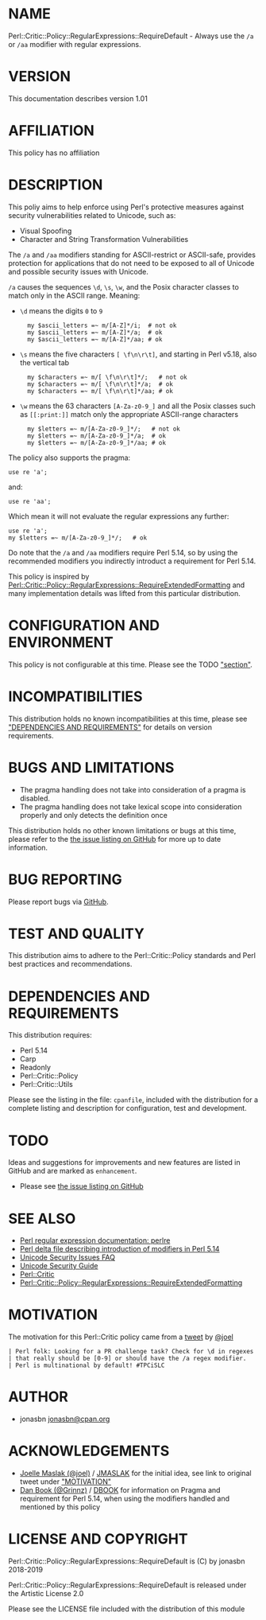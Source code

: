 # NAME

Perl::Critic::Policy::RegularExpressions::RequireDefault - Always use the `/a` or `/aa` modifier with regular expressions.

# VERSION

This documentation describes version 1.01

# AFFILIATION

This policy has no affiliation

# DESCRIPTION

This poliy aims to help enforce using Perl's protective measures against security vulnerabilities related to Unicode, such as:

- Visual Spoofing
- Character and String Transformation Vulnerabilities

The `/a` and `/aa` modifiers standing for ASCII-restrict or ASCII-safe, provides protection for applications that do not need to be exposed to all of Unicode and possible security issues with Unicode.

`/a` causes the sequences `\d`, `\s`, `\w`, and the Posix character classes to match only in the ASCII range. Meaning:

- `\d` means the digits `0` to `9`

        my $ascii_letters =~ m/[A-Z]*/i;  # not ok
        my $ascii_letters =~ m/[A-Z]*/a;  # ok
        my $ascii_letters =~ m/[A-Z]*/aa; # ok

- `\s` means the five characters `[ \f\n\r\t]`, and starting in Perl v5.18, also the vertical tab

        my $characters =~ m/[ \f\n\r\t]*/;   # not ok
        my $characters =~ m/[ \f\n\r\t]*/a;  # ok
        my $characters =~ m/[ \f\n\r\t]*/aa; # ok

- `\w` means the 63 characters `[A-Za-z0-9_]` and all the Posix classes such as `[[:print:]]` match only the appropriate ASCII-range characters

        my $letters =~ m/[A-Za-z0-9_]*/;   # not ok
        my $letters =~ m/[A-Za-z0-9_]*/a;  # ok
        my $letters =~ m/[A-Za-z0-9_]*/aa; # ok

The policy also supports the pragma:

    use re 'a';

and:

    use re 'aa';

Which mean it will not evaluate the regular expressions any further:

    use re 'a';
    my $letters =~ m/[A-Za-z0-9_]*/;   # ok

Do note that the `/a` and `/aa` modifiers require Perl 5.14, so by using the recommended modifiers you indirectly introduct a requirement for Perl 5.14.

This policy is inspired by [Perl::Critic::Policy::RegularExpressions::RequireExtendedFormatting](https://metacpan.org/pod/Perl::Critic::Policy::RegularExpressions::RequireExtendedFormatting) and many implementation details was lifted from this particular distribution.

# CONFIGURATION AND ENVIRONMENT

This policy is not configurable at this time. Please see the TODO ["section"](#section).

# INCOMPATIBILITIES

This distribution holds no known incompatibilities at this time, please see ["DEPENDENCIES AND REQUIREMENTS"](#dependencies-and-requirements) for details on version requirements.

# BUGS AND LIMITATIONS

- The pragma handling does not take into consideration of a pragma is disabled.
- The pragma handling does not take lexical scope into consideration properly and only detects the definition once

This distribution holds no other known limitations or bugs at this time, please refer to the [the issue listing on GitHub](https://github.com/jonasbn/perl-critic-policy-regularexpressions-requiredefault/issues) for more up to date information.

# BUG REPORTING

Please report bugs via [GitHub](https://github.com/jonasbn/perl-critic-policy-regularexpressions-requiredefault/issues).

# TEST AND QUALITY

This distribution aims to adhere to the Perl::Critic::Policy standards and Perl best practices and recommendations.

# DEPENDENCIES AND REQUIREMENTS

This distribution requires:

- Perl 5.14
- Carp
- Readonly
- Perl::Critic::Policy
- Perl::Critic::Utils

Please see the listing in the file: `cpanfile`, included with the distribution for a complete listing and description for configuration, test and development.

# TODO

Ideas and suggestions for improvements and new features are listed in GitHub and are marked as `enhancement`.

- Please see [the issue listing on GitHub](https://github.com/jonasbn/perl-critic-policy-regularexpressions-requiredefault/issues)

# SEE ALSO

- [Perl regular expression documentation: perlre](https://perldoc.perl.org/perlre.html)
- [Perl delta file describing introduction of modifiers in Perl 5.14](https://perldoc.pl/perl5140delta#%2Fd%2C-%2Fl%2C-%2Fu%2C-and-%2Fa-modifiers)
- [Unicode Security Issues FAQ](http://www.unicode.org/faq/security.html)
- [Unicode Security Guide](http://websec.github.io/unicode-security-guide/)
- [Perl::Critic](https://metacpan.org/pod/Perl::Critic)
- [Perl::Critic::Policy::RegularExpressions::RequireExtendedFormatting](https://metacpan.org/pod/Perl::Critic::Policy::RegularExpressions::RequireExtendedFormatting)

# MOTIVATION

The motivation for this Perl::Critic policy came from a [tweet](https://mobile.twitter.com/jmaslak/status/1008896883169751040) by [@joel](https://mobile.twitter.com/jmaslak)

    | Perl folk: Looking for a PR challenge task? Check for \d in regexes
    | that really should be [0-9] or should have the /a regex modifier.
    | Perl is multinational by default! #TPCiSLC

# AUTHOR

- jonasbn <jonasbn@cpan.org>

# ACKNOWLEDGEMENTS

- [Joelle Maslak (@joel)](https://twitter.com/jmaslak) / [JMASLAK](https://metacpan.org/author/JMASLAK) for the initial idea, see link to original tweet under ["MOTIVATION"](#motivation)
- [Dan Book (@Grinnz)](https://github.com/Grinnz) / [DBOOK](https://metacpan.org/author/DBOOK|) for information on Pragma and requirement for Perl 5.14, when using the modifiers handled and mentioned by this policy

# LICENSE AND COPYRIGHT

Perl::Critic::Policy::RegularExpressions::RequireDefault is (C) by jonasbn 2018-2019

Perl::Critic::Policy::RegularExpressions::RequireDefault is released under the Artistic License 2.0

Please see the LICENSE file included with the distribution of this module
